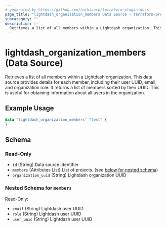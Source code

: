 ```yaml
---
# generated by https://github.com/hashicorp/terraform-plugin-docs
page_title: "lightdash_organization_members Data Source - terraform-provider-lightdash"
subcategory: ""
description: |-
  Retrieves a list of all members within a Lightdash organization. This data source provides details for each member, including their user UUID, email, and organization role. It returns a list of members sorted by their UUID. This is useful for obtaining information about all users in the organization.
---
```


# lightdash_organization_members (Data Source)

Retrieves a list of all members within a Lightdash organization. This data source provides details for each member, including their user UUID, email, and organization role. It returns a list of members sorted by their UUID. This is useful for obtaining information about all users in the organization.

## Example Usage

```terraform
data "lightdash_organization_members" "test" {
}
```

<!-- schema generated by tfplugindocs -->
## Schema

### Read-Only

- `id` (String) Data source identifier
- `members` (Attributes List) List of projects. (see [below for nested schema](#nestedatt--members))
- `organization_uuid` (String) Lightdash organization UUID

<a id="nestedatt--members"></a>
### Nested Schema for `members`

Read-Only:

- `email` (String) Lightdash user UUID
- `role` (String) Lightdash user UUID
- `user_uuid` (String) Lightdash user UUID
